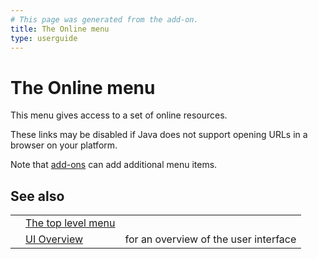 ```yaml
---
# This page was generated from the add-on.
title: The Online menu
type: userguide
---
```


# The Online menu

This menu gives access to a set of online resources.


These links may be disabled if Java does not support opening URLs in a browser on your platform.


Note that [add-ons](/docs/desktop/start/features/addons/) can add additional menu items.

## See also

|   |                                                |                                       |
|---|------------------------------------------------|---------------------------------------|
|   | [The top level menu](/docs/desktop/ui/tlmenu/) |                                       |
|   | [UI Overview](/docs/desktop/ui/)               | for an overview of the user interface |

